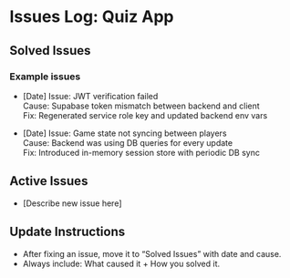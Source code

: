 # Issues Log: Quiz App

## Solved Issues

### Example issues
- [Date] Issue: JWT verification failed  
  Cause: Supabase token mismatch between backend and client  
  Fix: Regenerated service role key and updated backend env vars

- [Date] Issue: Game state not syncing between players  
  Cause: Backend was using DB queries for every update  
  Fix: Introduced in-memory session store with periodic DB sync



## Active Issues
- [Describe new issue here]

## Update Instructions
- After fixing an issue, move it to “Solved Issues” with date and cause.
- Always include: What caused it + How you solved it.
